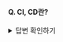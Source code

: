 #### Q. CI, CD란?

<details>
<summary>답변 확인하기</summary>
  
```
CI(Continuous Integration, 지속적 통합)란 코드 버전 관리를 하는 VCS 시스템(Git 등)에 PUSH가 되면,
자동으로 테스트와 빌드가 수행되어 안정적인 배포 파일을 만드는 과정을 의미하며,

CD(Continuous Deployment, 지속적인 배포)란 CI를 통한 빌드 결과물을 자동으로 운영 서버에 무중단 배포까지 진행하도록하는 과정을 의미한다.
```
  
</details>
